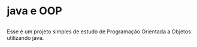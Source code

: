 # java e OOP

##

Esse é um projeto simples de estudo de Programação Orientada a Objetos utilizando java.